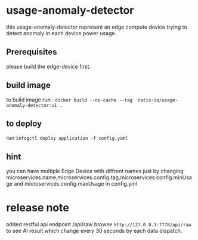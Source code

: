 # usage-anomaly-detector
this usage-anomaly-detector represent an edge compute device trying to detect anomaly in each device power usage.
## Prerequisites
please build the edge-device first.
## build image
to build image run : `docker build --no-cache --tag  natix-io/usage-anomaly-detector:v1 .`
## to deploy
run `iofogctl deploy application -f config.yaml`


## hint
you can have multiple Edge Device with diffrent names just by changing microservices.name,microservices.config.tag,microservices.config.minUsage and microservices.config.maxUsage in config.yml

# release note
added restful api endpoint /api/raw
browse `http://127.0.0.1:7778/api/raw` to see AI result which change every 30 seconds by each data dispatch.